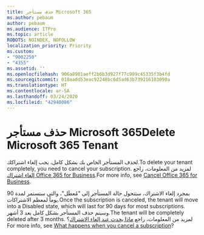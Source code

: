 ```yaml
---
title: حذف مستأجر Microsoft 365
ms.author: pebaum
author: pebaum
ms.audience: ITPro
ms.topic: article
ROBOTS: NOINDEX, NOFOLLOW
localization_priority: Priority
ms.custom:
- "9002250"
- "4355"
ms.assetid: ''
ms.openlocfilehash: 906a8901aeff2b6b3d927f77c989c45335f3b4fd
ms.sourcegitcommit: 018aadd53eac92248bc6d5ad63b739216103090a
ms.translationtype: HT
ms.contentlocale: ar-SA
ms.lasthandoff: 03/24/2020
ms.locfileid: "42940086"
---
```

# <a name="delete-microsoft-365-tenant"></a><span data-ttu-id="1c171-102">حذف مستأجر Microsoft 365</span><span class="sxs-lookup"><span data-stu-id="1c171-102">Delete Microsoft 365 Tenant</span></span>

<span data-ttu-id="1c171-103">لحذف المستأجر الخاص بك بشكل كامل، يجب إلغاء اشتراكك.</span><span class="sxs-lookup"><span data-stu-id="1c171-103">To delete your tenant completely, you need to cancel your subscription.</span></span> <span data-ttu-id="1c171-104">لمزيد من المعلومات، راجع [إلغاء اشتراك Office 365 for Business](https://docs.microsoft.com/microsoft-365/commerce/subscriptions/cancel-your-subscription?view=o365-worldwide).</span><span class="sxs-lookup"><span data-stu-id="1c171-104">For more info, see [Cancel Office 365 for Business](https://docs.microsoft.com/microsoft-365/commerce/subscriptions/cancel-your-subscription?view=o365-worldwide).</span></span> 
 
<span data-ttu-id="1c171-105">بمجرد إلغاء الاشتراك، ستتحول حالة المستأجر إلى "مُعطَل"، والتي ستستمر لمدة 90 يوماً لمعظم الاشتراكات.</span><span class="sxs-lookup"><span data-stu-id="1c171-105">Once the subscription is canceled, the tenant will move into a Disabled state, which will last for 90 days for most subscriptions.</span></span> <span data-ttu-id="1c171-106">وسيتم حذف المستأجر بشكل كامل بعد 3 أشهر.</span><span class="sxs-lookup"><span data-stu-id="1c171-106">The tenant will be completely deleted after 3 months.</span></span> <span data-ttu-id="1c171-107">لمزيد من المعلومات، راجع [ماذا يحدث عند إلغاء الاشتراك](https://docs.microsoft.com/microsoft-365/commerce/subscriptions/cancel-your-subscription?view=o365-worldwide#what-happens-when-you-cancel-a-subscription)؟</span><span class="sxs-lookup"><span data-stu-id="1c171-107">For more info, see [What happens when you cancel a subscription](https://docs.microsoft.com/microsoft-365/commerce/subscriptions/cancel-your-subscription?view=o365-worldwide#what-happens-when-you-cancel-a-subscription)?</span></span>
